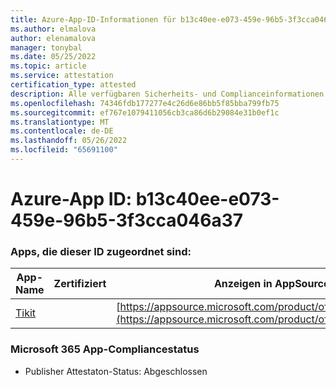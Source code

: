 ```yaml
---
title: Azure-App-ID-Informationen für b13c40ee-e073-459e-96b5-3f3cca046a37
ms.author: elmalova
author: elenamalova
manager: tonybal
ms.date: 05/25/2022
ms.topic: article
ms.service: attestation
certification_type: attested
description: Alle verfügbaren Sicherheits- und Complianceinformationen für b13c40ee-e073-459e-96b5-3f3cca046a37.
ms.openlocfilehash: 74346fdb177277e4c26d6e86bb5f85bba799fb75
ms.sourcegitcommit: ef767e1079411056cb3ca86d6b29084e31b0ef1c
ms.translationtype: MT
ms.contentlocale: de-DE
ms.lasthandoff: 05/26/2022
ms.locfileid: "65691100"
---
```

# <a name="azure-app-id-b13c40ee-e073-459e-96b5-3f3cca046a37"></a>Azure-App ID: b13c40ee-e073-459e-96b5-3f3cca046a37


### <a name="apps-associated-with-this-id"></a>Apps, die dieser ID zugeordnet sind:
| **App-Name** | **Zertifiziert** | **Anzeigen in AppSource** |
|--------------|---------------|-----------------------|
| [Tikit](../forward/WA200002602.md) |  | [https://appsource.microsoft.com/product/office/WA200002602](https://appsource.microsoft.com/product/office/WA200002602) |

### <a name="microsoft-365-app-compliance-status"></a>Microsoft 365 App-Compliancestatus
- Publisher Attestaton-Status: Abgeschlossen
